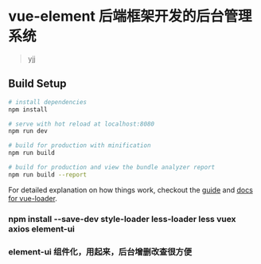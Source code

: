 # vue-element 后端框架开发的后台管理系统

> yjj

## Build Setup

``` bash
# install dependencies
npm install

# serve with hot reload at localhost:8080
npm run dev

# build for production with minification
npm run build

# build for production and view the bundle analyzer report
npm run build --report
```

For detailed explanation on how things work, checkout the [guide](http://vuejs-templates.github.io/webpack/) and [docs for vue-loader](http://vuejs.github.io/vue-loader).



### npm install --save-dev style-loader less-loader less vuex axios element-ui

### element-ui 组件化，用起来，后台增删改查很方便